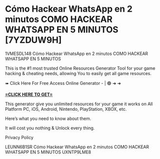 # Cómo Hackear WhatsApp en 2 minutos COMO HACKEAR WHATSAPP EN 5 MINUTOS [7YZDUW9H]

1VMESDL148 Cómo Hackear WhatsApp en 2 minutos COMO HACKEAR WHATSAPP EN 5 MINUTOS

This is the #1 most trusted Online Resources Generator Tool for your game hacking & cheating needs, allowing You to easily get all game resources. 

➠ Click Here For Free Access Online Generator - | 🟢 ➜ ➜ 

**[=CLICK HERE TO GET=](https://www.google.com/url?q=https%3A%2F%2Fappbitly.com%2FZPbxj)**

This generator give you unlimited resources for your game it works on All Platform PC, iOS, Android, Nintendo, PlayStation, XBOX, etc. 

Here’s what you need to know about them. 

It will cost you nothing & Unlock every thing. 

Privacy Policy

 LEUNN6B1SR Cómo Hackear WhatsApp en 2 minutos COMO HACKEAR WHATSAPP EN 5 MINUTOS UXNTP9LME8

